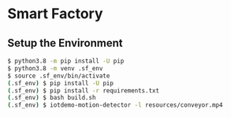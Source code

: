 # Smart Factory


## Setup the Environment

```bash
$ python3.8 -m pip install -U pip
$ python3.8 -m venv .sf_env
$ source .sf_env/bin/activate
(.sf_env) $ pip install -U pip
(.sf_env) $ pip install -r requirements.txt
(.sf_env) $ bash build.sh
(.sf_env) $ iotdemo-motion-detector -l resources/conveyor.mp4
```
